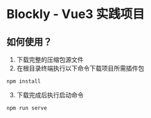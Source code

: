 # Blockly - Vue3 实践项目

## 如何使用？
1. 下载完整的压缩包源文件
2. 在根目录终端执行以下命令下载项目所需插件包
```
npm install
```
3. 下载完成后执行启动命令
```
npm run serve
```